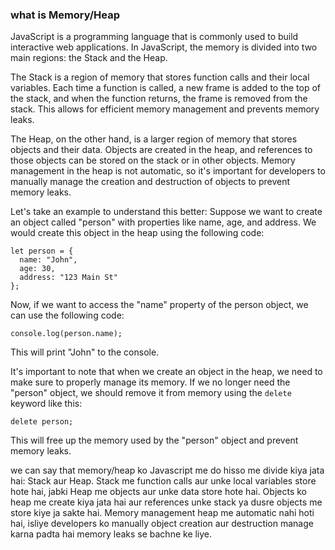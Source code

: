 ### what is Memory/Heap

JavaScript is a programming language that is commonly used to build interactive web applications. In JavaScript, the memory is divided into two main regions: the Stack and the Heap.

The Stack is a region of memory that stores function calls and their local variables. Each time a function is called, a new frame is added to the top of the stack, and when the function returns, the frame is removed from the stack. This allows for efficient memory management and prevents memory leaks.

The Heap, on the other hand, is a larger region of memory that stores objects and their data. Objects are created in the heap, and references to those objects can be stored on the stack or in other objects. Memory management in the heap is not automatic, so it's important for developers to manually manage the creation and destruction of objects to prevent memory leaks.

Let's take an example to understand this better:
Suppose we want to create an object called "person" with properties like name, age, and address. We would create this object in the heap using the following code:

```
let person = {
  name: "John",
  age: 30,
  address: "123 Main St"
};
```

Now, if we want to access the "name" property of the person object, we can use the following code:

```
console.log(person.name);
```

This will print "John" to the console.

It's important to note that when we create an object in the heap, we need to make sure to properly manage its memory. If we no longer need the "person" object, we should remove it from memory using the `delete` keyword like this:

```
delete person;
```

This will free up the memory used by the "person" object and prevent memory leaks.

we can say that memory/heap ko Javascript me do hisso me divide kiya jata hai: Stack aur Heap. Stack me function calls aur unke local variables store hote hai, jabki Heap me objects aur unke data store hote hai. Objects ko heap me create kiya jata hai aur references unke stack ya dusre objects me store kiye ja sakte hai. Memory management heap me automatic nahi hoti hai, isliye developers ko manually object creation aur destruction manage karna padta hai memory leaks se bachne ke liye.
